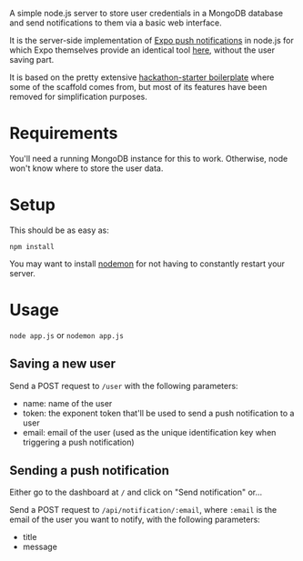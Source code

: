 A simple node.js server to store user credentials in a MongoDB database and send notifications to them via a basic web interface.

It is the server-side implementation of [Expo push notifications](https://docs.expo.io/versions/latest/guides/push-notifications.html) in node.js for which Expo themselves provide an identical tool [here](https://expo.io/dashboard/notifications), without the user saving part.

It is based on the pretty extensive [hackathon-starter boilerplate](https://github.com/sahat/hackathon-starter) where some of the scaffold comes from, but most of its features have been removed for simplification purposes.

# Requirements

You'll need a running MongoDB instance for this to work. Otherwise, node won't know where to store the user data.

# Setup

This should be as easy as:

```
npm install
```

You may want to install [nodemon](https://github.com/remy/nodemon) for not having to constantly restart your server.

# Usage

`node app.js` or `nodemon app.js`

## Saving a new user

Send a POST request to `/user` with the following parameters:

- name: name of the user
- token: the exponent token that'll be used to send a push notification to a user
- email: email of the user (used as the unique identification key when triggering a push notification)

## Sending a push notification

Either go to the dashboard at `/` and click on "Send notification" or...

Send a POST request to `/api/notification/:email`, where `:email` is the email of the user you want to notify, with the following parameters:

- title
- message
